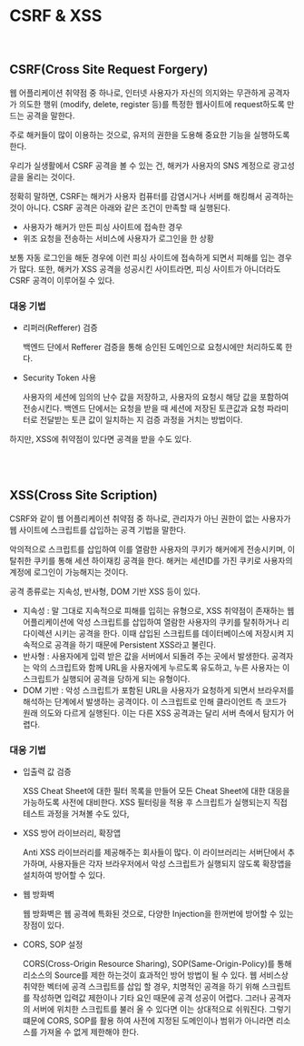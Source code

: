 # CSRF & XSS

<br/>

## CSRF(Cross Site Request Forgery)

웹 어플리케이션 취약점 중 하나로, 인터넷 사용자가 자신의 의지와는 무관하게 공격자가 의도한 행위 (modify, delete, register 등)를 특정한 웹사이트에 request하도록 만드는 공격을 말한다.

주로 해커들이 많이 이용하는 것으로, 유저의 권한을 도용해 중요한 기능을 실행하도록 한다.

우리가 실생활에서 CSRF 공격을 볼 수 있는 건, 해커가 사용자의 SNS 계정으로 광고성 글을 올리는 것이다.

정확히 말하면, CSRF는 해커가 사용자 컴퓨터를 감염시거나 서버를 해킹해서 공격하는 것이 아니다. CSRF 공격은 아래와 같은 조건이 만족할 때 실행된다.

- 사용자가 해커가 만든 피싱 사이트에 접속한 경우
- 위조 요청을 전송하는 서비스에 사용자가 로그인을 한 상황

보통 자동 로그인을 해둔 경우에 이런 피싱 사이트에 접속하게 되면서 피해를 입는 경우가 많다. 또한, 해커가 XSS 공격을 성공시킨 사이트라면, 피싱 사이트가 아니더라도 CSRF 공격이 이루어질 수 있다.

### 대응 기법

- 리퍼러(Refferer) 검증

  백엔드 단에서 Refferer 검증을 통해 승인된 도메인으로 요청시에만 처리하도록 한다.

- Security Token 사용

  사용자의 세션에 임의의 난수 값을 저장하고, 사용자의 요청시 해당 값을 포함하여 전송시킨다. 백엔드 단에서는 요청을 받을 때 세션에 저장된 토큰값과 요청 파라미터로 전달받는 토큰 값이 일치하는 지 검증 과정을 거치는 방법이다.

하지만, XSS에 취약점이 있다면 공격을 받을 수도 있다.

<br/><br/>

## XSS(Cross Site Scription)

CSRF와 같이 웹 어플리케이션 취약점 중 하나로, 관리자가 아닌 권한이 없는 사용자가 웹 사이트에 스크립트를 삽입하는 공격 기법을 말한다.

악의적으로 스크립트를 삽입하여 이를 열람한 사용자의 쿠키가 해커에게 전송시키며, 이 탈취한 쿠키를 통해 세션 하이재킹 공격을 한다. 해커는 세션ID를 가진 쿠키로 사용자의 계정에 로그인이 가능해지는 것이다.

공격 종류로는 지속성, 반사형, DOM 기반 XSS 등이 있다.

- 지속성 : 말 그대로 지속적으로 피해를 입히는 유형으로, XSS 취약점이 존재하는 웹 어플리케이션에 악성 스크립트를 삽입하여 열람한 사용자의 쿠키를 탈취하거나 리다이렉션 시키는 공격을 한다. 이때 삽입된 스크립트를 데이터베이스에 저장시켜 지속적으로 공격을 하기 때문에 Persistent XSS라고 불린다.
- 반사형 : 사용자에게 입력 받은 값을 서버에서 되돌려 주는 곳에서 발생한다. 공격자는 악의 스크립트와 함께 URL을 사용자에게 누르도록 유도하고, 누른 사용자는 이 스크립트가 실행되어 공격을 당하게 되는 유형이다.
- DOM 기반 : 악성 스크립트가 포함된 URL을 사용자가 요청하게 되면서 브라우저를 해석하는 단계에서 발생하는 공격이다. 이 스크립트로 인해 클라이언트 측 코드가 원래 의도와 다르게 실행된다. 이는 다른 XSS 공격과는 달리 서버 측에서 탐지가 어렵다.

### 대응 기법

- 입출력 값 검증

  XSS Cheat Sheet에 대한 필터 목록을 만들어 모든 Cheat Sheet에 대한 대응을 가능하도록 사전에 대비한다. XSS 필터링을 적용 후 스크립트가 실행되는지 직접 테스트 과정을 거쳐볼 수도 있다,

- XSS 방어 라이브러리, 확장앱

  Anti XSS 라이브러리를 제공해주는 회사들이 많다. 이 라이브러리는 서버단에서 추가하며, 사용자들은 각자 브라우저에서 악성 스크립트가 실행되지 않도록 확장앱을 설치하여 방어할 수 있다.

- 웹 방화벽

  웹 방화벽은 웹 공격에 특화된 것으로, 다양한 Injection을 한꺼번에 방어할 수 있는 장점이 있다.

- CORS, SOP 설정

  CORS(Cross-Origin Resource Sharing), SOP(Same-Origin-Policy)를 통해 리소스의 Source를 제한 하는것이 효과적인 방어 방법이 될 수 있다. 웹 서비스상 취약한 벡터에 공격 스크립트를 삽입 할 경우, 치명적인 공격을 하기 위해 스크립트를 작성하면 입력값 제한이나 기타 요인 때문에 공격 성공이 어렵다. 그러나 공격자의 서버에 위치한 스크립트를 불러 올 수 있다면 이는 상대적으로 쉬워진다. 그렇기 떄문에 CORS, SOP를 활용 하여 사전에 지정된 도메인이나 범위가 아니라면 리소스를 가져올 수 없게 제한해야 한다.
